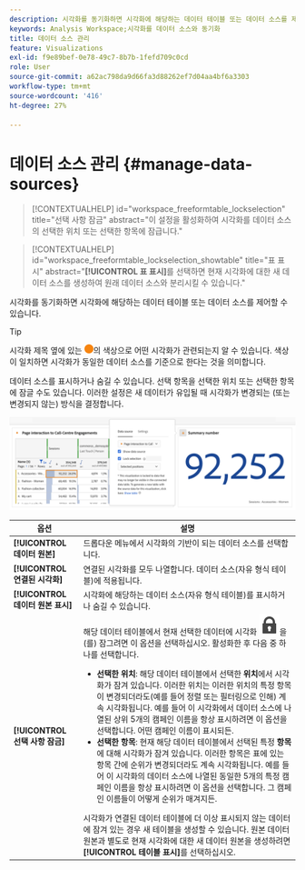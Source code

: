 ```yaml
---
description: 시각화를 동기화하면 시각화에 해당하는 데이터 테이블 또는 데이터 소스를 제어할 수 있습니다.
keywords: Analysis Workspace;시각화를 데이터 소스와 동기화
title: 데이터 소스 관리
feature: Visualizations
exl-id: f9e89bef-0e78-49c7-8b7b-1fefd709c0cd
role: User
source-git-commit: a62ac798da9d66fa3d88262ef7d04aa4bf6a3303
workflow-type: tm+mt
source-wordcount: '416'
ht-degree: 27%

---
```


# 데이터 소스 관리 {#manage-data-sources}

<!-- markdownlint-disable MD034 -->

>[!CONTEXTUALHELP]
>id="workspace_freeformtable_lockselection"
>title="선택 사항 잠금"
>abstract="이 설정을 활성화하여 시각화를 데이터 소스의 선택한 위치 또는 선택한 항목에 잠급니다."

<!-- markdownlint-enable MD034 -->

<!-- markdownlint-disable MD034 -->

>[!CONTEXTUALHELP]
>id="workspace_freeformtable_lockselection_showtable"
>title="표 표시"
>abstract="**[!UICONTROL 표 표시]**&#x200B;를 선택하면 현재 시각화에 대한 새 데이터 소스를 생성하여 원래 데이터 소스와 분리시킬 수 있습니다."

<!-- markdownlint-enable MD034 -->



시각화를 동기화하면 시각화에 해당하는 데이터 테이블 또는 데이터 소스를 제어할 수 있습니다.

>[!TIP]
>
>시각화 제목 옆에 있는 ![StatusOrange](/help/assets/icons/StatusOrange.svg)의 색상으로 어떤 시각화가 관련되는지 알 수 있습니다. 색상이 일치하면 시각화가 동일한 데이터 소스를 기준으로 한다는 것을 의미합니다.
>

데이터 소스를 표시하거나 숨길 수 있습니다. 선택 항목을 선택한 위치 또는 선택한 항목에 잠글 수도 있습니다. 이러한 설정은 새 데이터가 유입될 때 시각화가 변경되는 (또는 변경되지 않는) 방식을 결정합니다.

![다음 섹션에 설명된 옵션을 표시하는 데이터 Source 옵션 대화 상자입니다.](assets/lock-selection.png)


| 옵션 | 설명 |
|--- |--- |
| **[!UICONTROL 데이터 원본]** | 드롭다운 메뉴에서 시각화의 기반이 되는 데이터 소스를 선택합니다. |
| **[!UICONTROL 연결된 시각화]** | 연결된 시각화를 모두 나열합니다. 데이터 소스(자유 형식 테이블)에 적용됩니다. |
| **[!UICONTROL 데이터 원본 표시]** | 시각화에 해당하는 데이터 소스(자유 형식 테이블)를 표시하거나 숨길 수 있습니다. |
| **[!UICONTROL 선택 사항 잠금]** | 해당 데이터 테이블에서 현재 선택한 데이터에 시각화 ![LockClosed](/help/assets/icons/LockClosed.svg)을(를) 잠그려면 이 옵션을 선택하십시오. 활성화한 후 다음 중 하나를 선택합니다.  <ul><li>**선택한 위치**: 해당 데이터 테이블에서 선택한 **위치**&#x200B;에서 시각화가 잠겨 있습니다. 이러한 위치는 이러한 위치의 특정 항목이 변경되더라도(예를 들어 정렬 또는 필터링으로 인해) 계속 시각화됩니다. 예를 들어 이 시각화에서 데이터 소스에 나열된 상위 5개의 캠페인 이름을 항상 표시하려면 이 옵션을 선택합니다. 어떤 캠페인 이름이 표시되든.</li> <li>**선택한 항목**: 현재 해당 데이터 테이블에서 선택된 특정 **항목**&#x200B;에 대해 시각화가 잠겨 있습니다. 이러한 항목은 표에 있는 항목 간에 순위가 변경되더라도 계속 시각화됩니다. 예를 들어 이 시각화의 데이터 소스에 나열된 동일한 5개의 특정 캠페인 이름을 항상 표시하려면 이 옵션을 선택합니다. 그 캠페인 이름들이 어떻게 순위가 매겨지든.</li></ul>시각화가 연결된 데이터 테이블에 더 이상 표시되지 않는 데이터에 잠겨 있는 경우 새 테이블을 생성할 수 있습니다. 원본 데이터 원본과 별도로 현재 시각화에 대한 새 데이터 원본을 생성하려면 **[!UICONTROL 테이블 표시]**&#x200B;를 선택하십시오. |
